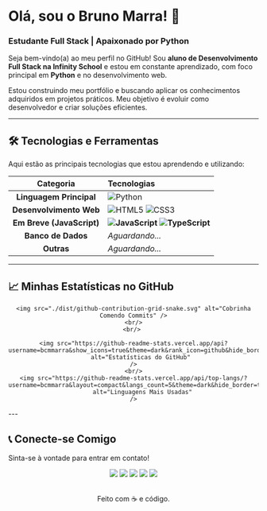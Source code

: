 # Olá, sou o Bruno Marra! 👋

### Estudante Full Stack | Apaixonado por Python

Seja bem-vindo(a) ao meu perfil no GitHub! Sou **aluno de Desenvolvimento Full Stack na Infinity School** e estou em constante aprendizado, com foco principal em **Python** e no desenvolvimento web.

Estou construindo meu portfólio e buscando aplicar os conhecimentos adquiridos em projetos práticos. Meu objetivo é evoluir como desenvolvedor e criar soluções eficientes.

---

## 🛠️ Tecnologias e Ferramentas

Aqui estão as principais tecnologias que estou aprendendo e utilizando:

| Categoria | Tecnologias |
| :---: | :--- |
| **Linguagem Principal** | <div align="left">![Python](https://img.shields.io/badge/Python-14354C?style=for-the-badge&logo=python&logoColor=white)</div> |
| **Desenvolvimento Web** | <div align="left">![HTML5](https://img.shields.io/badge/HTML5-E34F26?style=for-the-badge&logo=html5&logoColor=white)&nbsp;![CSS3](https://img.shields.io/badge/CSS3-1572B6?style=for-the-badge&logo=css3&logoColor=white)</div> |
| **Em Breve (JavaScript)** | <div align="left">**![JavaScript](https://img.shields.io/badge/JavaScript-F7DF1E?style=for-the-badge&logo=javascript&logoColor=black)**&nbsp;**![TypeScript](https://img.shields.io/badge/TypeScript-007ACC?style=for-the-badge&logo=typescript&logoColor=white)**</div> |
| **Banco de Dados** | *Aguardando...* |
| **Outras** | *Aguardando...* |

---
## 📈 Minhas Estatísticas no GitHub

<div align="center">
    
    <img src="./dist/github-contribution-grid-snake.svg" alt="Cobrinha Comendo Commits" />
    <br/>
    <br/> 

    <img src="https://github-readme-stats.vercel.app/api?username=bcmmarra&show_icons=true&theme=dark&rank_icon=github&hide_border=true" 
         alt="Estatísticas do GitHub" 
    />
    <br/>
    <img src="https://github-readme-stats.vercel.app/api/top-langs/?username=bcmmarra&layout=compact&langs_count=5&theme=dark&hide_border=true" 
         alt="Linguagens Mais Usadas"
    />
</div>
---

## 📞 Conecte-se Comigo

Sinta-se à vontade para entrar em contato!

<div align="center">
    <a href="https://www.linkedin.com/in/bruno-marra-71886918b/" target="_blank"><img src="https://img.shields.io/badge/-LinkedIn-%230077B5?style=for-the-badge&logo=linkedin&logoColor=white" target="_blank"></a>
    <a href="mailto:bcm_marra@gmail.com"><img src="https://img.shields.io/badge/-Gmail-%23EA4335?style=for-the-badge&logo=gmail&logoColor=white" target="_blank"></a>
    <a href="http://wa.me/5531991853333" target="_blank"><img src="https://img.shields.io/badge/WhatsApp-25D366?style=for-the-badge&logo=whatsapp&logoColor=white" target="_blank" /></a>
    <a href="https://instagram.com/bruno_c_marra" target="_blank"><img src="https://img.shields.io/badge/-Instagram-%23E4405F?style=for-the-badge&logo=instagram&logoColor=white" target="_blank"></a>
    <a href="https://www.youtube.com/@brunomarra2797" target="_blank"><img src="https://img.shields.io/badge/YouTube-FF0000?style=for-the-badge&logo=youtube&logoColor=white" target="_blank"></a>
</div>

<br>
<p align="center">Feito com ☕ e código.</p>
